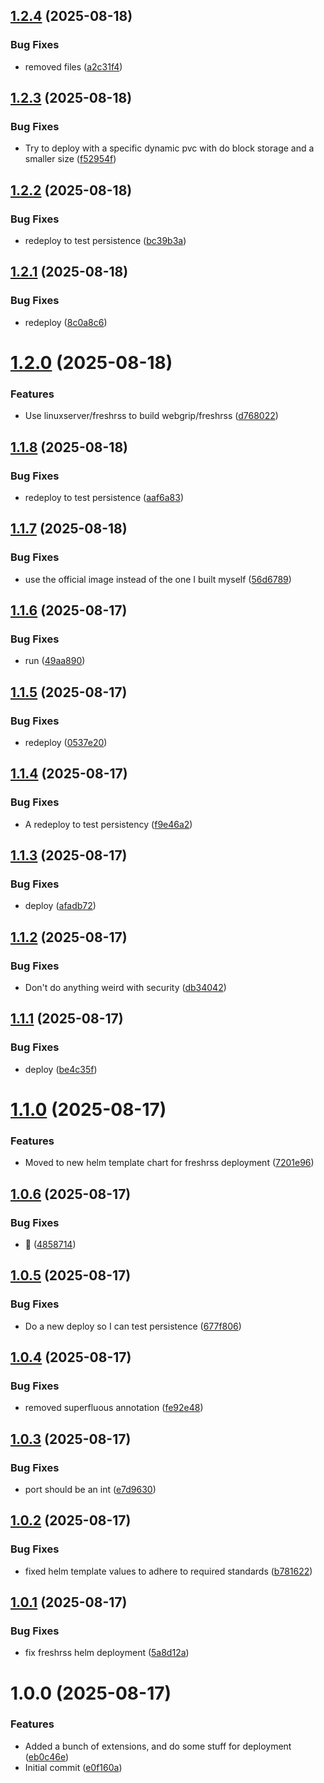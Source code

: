 ## [1.2.4](https://github.com/webgrip/freshrss-application/compare/1.2.3...1.2.4) (2025-08-18)


### Bug Fixes

* removed files ([a2c31f4](https://github.com/webgrip/freshrss-application/commit/a2c31f45af74af2ecef9792a46b432e133478579))

## [1.2.3](https://github.com/webgrip/freshrss-application/compare/1.2.2...1.2.3) (2025-08-18)


### Bug Fixes

* Try to deploy with a specific dynamic pvc with do block storage and a smaller size ([f52954f](https://github.com/webgrip/freshrss-application/commit/f52954f7899806b3278c35c1a7e39a9cea44b925))

## [1.2.2](https://github.com/webgrip/freshrss-application/compare/1.2.1...1.2.2) (2025-08-18)


### Bug Fixes

* redeploy to test persistence ([bc39b3a](https://github.com/webgrip/freshrss-application/commit/bc39b3a50fb8263ad3bc31f7043c859b8feea566))

## [1.2.1](https://github.com/webgrip/freshrss-application/compare/1.2.0...1.2.1) (2025-08-18)


### Bug Fixes

* redeploy ([8c0a8c6](https://github.com/webgrip/freshrss-application/commit/8c0a8c6d0183fbbecb16f8b54aa0e45e85d3fcd0))

# [1.2.0](https://github.com/webgrip/freshrss-application/compare/1.1.8...1.2.0) (2025-08-18)


### Features

* Use linuxserver/freshrss to build webgrip/freshrss ([d768022](https://github.com/webgrip/freshrss-application/commit/d768022bd16e2f3836e772f8bca28950dbc1c13e))

## [1.1.8](https://github.com/webgrip/freshrss-application/compare/1.1.7...1.1.8) (2025-08-18)


### Bug Fixes

* redeploy to test persistence ([aaf6a83](https://github.com/webgrip/freshrss-application/commit/aaf6a83605a6520baf4d1096b386bec2e3c95322))

## [1.1.7](https://github.com/webgrip/freshrss-application/compare/1.1.6...1.1.7) (2025-08-18)


### Bug Fixes

* use the official image instead of the one I built myself ([56d6789](https://github.com/webgrip/freshrss-application/commit/56d6789b1c4b810508b5fadfd36bbbdf78e65056))

## [1.1.6](https://github.com/webgrip/freshrss-application/compare/1.1.5...1.1.6) (2025-08-17)


### Bug Fixes

* run ([49aa890](https://github.com/webgrip/freshrss-application/commit/49aa89012766e131dc1101891caf96c96446fd86))

## [1.1.5](https://github.com/webgrip/freshrss-application/compare/1.1.4...1.1.5) (2025-08-17)


### Bug Fixes

* redeploy ([0537e20](https://github.com/webgrip/freshrss-application/commit/0537e209e6e639fa859ffe0fb174338801f774b6))

## [1.1.4](https://github.com/webgrip/freshrss-application/compare/1.1.3...1.1.4) (2025-08-17)


### Bug Fixes

* A redeploy to test persistency ([f9e46a2](https://github.com/webgrip/freshrss-application/commit/f9e46a2a9c22f190ba147e08a902bca9b1a54552))

## [1.1.3](https://github.com/webgrip/freshrss-application/compare/1.1.2...1.1.3) (2025-08-17)


### Bug Fixes

* deploy ([afadb72](https://github.com/webgrip/freshrss-application/commit/afadb72fd889404bf651afad6c8d991d84a9f16f))

## [1.1.2](https://github.com/webgrip/freshrss-application/compare/1.1.1...1.1.2) (2025-08-17)


### Bug Fixes

* Don't do anything weird with security ([db34042](https://github.com/webgrip/freshrss-application/commit/db34042bd3a01e0da32a95b64561cf5889974b4c))

## [1.1.1](https://github.com/webgrip/freshrss-application/compare/1.1.0...1.1.1) (2025-08-17)


### Bug Fixes

* deploy ([be4c35f](https://github.com/webgrip/freshrss-application/commit/be4c35fa9f523ab0fc78c25765fb70f70719763c))

# [1.1.0](https://github.com/webgrip/freshrss-application/compare/1.0.6...1.1.0) (2025-08-17)


### Features

* Moved to new helm template chart for freshrss deployment ([7201e96](https://github.com/webgrip/freshrss-application/commit/7201e9636146d109177cad3838c79fcf8900d36a))

## [1.0.6](https://github.com/webgrip/freshrss-application/compare/1.0.5...1.0.6) (2025-08-17)


### Bug Fixes

* :bug: ([4858714](https://github.com/webgrip/freshrss-application/commit/48587145e398f9e32c8b4e48f25a9dad0a3e2524))

## [1.0.5](https://github.com/webgrip/freshrss-application/compare/1.0.4...1.0.5) (2025-08-17)


### Bug Fixes

* Do a new deploy so I can test persistence ([677f806](https://github.com/webgrip/freshrss-application/commit/677f80666e3c16179b6070ec8b6e42390d5cb874))

## [1.0.4](https://github.com/webgrip/freshrss-application/compare/1.0.3...1.0.4) (2025-08-17)


### Bug Fixes

* removed superfluous annotation ([fe92e48](https://github.com/webgrip/freshrss-application/commit/fe92e480f96941a7abf6dba94716f9f9842826f8))

## [1.0.3](https://github.com/webgrip/freshrss-application/compare/1.0.2...1.0.3) (2025-08-17)


### Bug Fixes

* port should be an int ([e7d9630](https://github.com/webgrip/freshrss-application/commit/e7d9630a915bc78dacfea3824859e92a450f38a1))

## [1.0.2](https://github.com/webgrip/freshrss-application/compare/1.0.1...1.0.2) (2025-08-17)


### Bug Fixes

* fixed helm template values to adhere to required standards ([b781622](https://github.com/webgrip/freshrss-application/commit/b7816222a91e8ba252daa2e30e746aabe79c6d2f))

## [1.0.1](https://github.com/webgrip/freshrss-application/compare/1.0.0...1.0.1) (2025-08-17)


### Bug Fixes

* fix freshrss helm deployment ([5a8d12a](https://github.com/webgrip/freshrss-application/commit/5a8d12abe05dda4ce5f9bae158e1659ae44684c3))

# 1.0.0 (2025-08-17)


### Features

* Added a bunch of extensions, and do some stuff for deployment ([eb0c46e](https://github.com/webgrip/freshrss-application/commit/eb0c46e787e20059b61a5fd4db7c36d24ba039a5))
* Initial commit ([e0f160a](https://github.com/webgrip/freshrss-application/commit/e0f160a439ff996ede6d672fe267dcb7615a4cdf))
